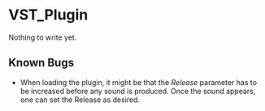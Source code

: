 # VST_Plugin

Nothing to write yet.

## Known Bugs
- When loading the plugin, it might be that the *Release* parameter has to be increased before any sound is produced.
Once the sound appears, one can set the Release as desired.